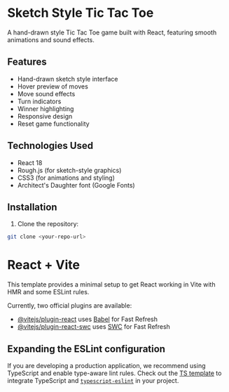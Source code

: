 # Sketch Style Tic Tac Toe

A hand-drawn style Tic Tac Toe game built with React, featuring smooth animations and sound effects.

## Features

- Hand-drawn sketch style interface
- Hover preview of moves
- Move sound effects
- Turn indicators
- Winner highlighting
- Responsive design
- Reset game functionality

## Technologies Used

- React 18
- Rough.js (for sketch-style graphics)
- CSS3 (for animations and styling)
- Architect's Daughter font (Google Fonts)

## Installation

1. Clone the repository:
```bash
git clone <your-repo-url>
```

# React + Vite

This template provides a minimal setup to get React working in Vite with HMR and some ESLint rules.

Currently, two official plugins are available:

- [@vitejs/plugin-react](https://github.com/vitejs/vite-plugin-react/blob/main/packages/plugin-react/README.md) uses [Babel](https://babeljs.io/) for Fast Refresh
- [@vitejs/plugin-react-swc](https://github.com/vitejs/vite-plugin-react-swc) uses [SWC](https://swc.rs/) for Fast Refresh

## Expanding the ESLint configuration

If you are developing a production application, we recommend using TypeScript and enable type-aware lint rules. Check out the [TS template](https://github.com/vitejs/vite/tree/main/packages/create-vite/template-react-ts) to integrate TypeScript and [`typescript-eslint`](https://typescript-eslint.io) in your project.
